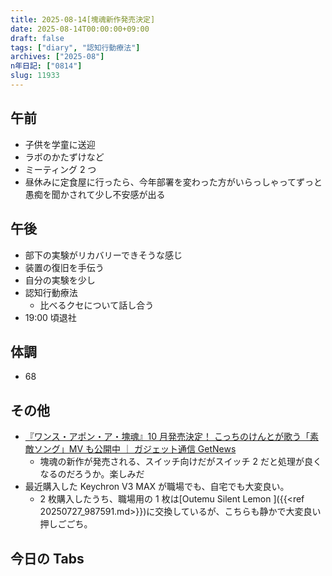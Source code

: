 ```yaml
---
title: 2025-08-14[塊魂新作発売決定]
date: 2025-08-14T00:00:00+09:00
draft: false
tags: ["diary", "認知行動療法"]
archives: ["2025-08"]
n年日記: ["0814"]
slug: 11933
---
```


## 午前

- 子供を学童に送迎
- ラボのかたずけなど
- ミーティング 2 つ
- 昼休みに定食屋に行ったら、今年部署を変わった方がいらっしゃってずっと愚痴を聞かされて少し不安感が出る

## 午後

- 部下の実験がリカバリーできそうな感じ
- 装置の復旧を手伝う
- 自分の実験を少し
- 認知行動療法
  - 比べるクセについて話し合う
- 19:00 頃退社

## 体調

- 68

## その他

- [『ワンス・アポン・ア・塊魂』10 月発売決定！ こっちのけんとが歌う「素敵ソング」MV も公開中 ｜ ガジェット通信 GetNews](https://getnews.jp/archives/3651066)
  - 塊魂の新作が発売される、スイッチ向けだがスイッチ 2 だと処理が良くなるのだろうか。楽しみだ
- 最近購入した Keychron V3 MAX が職場でも、自宅でも大変良い。
  - 2 枚購入したうち、職場用の 1 枚は[Outemu Silent Lemon ]({{<ref 20250727_987591.md>}})に交換しているが、こちらも静かで大変良い押しごごち。

## 今日の Tabs
